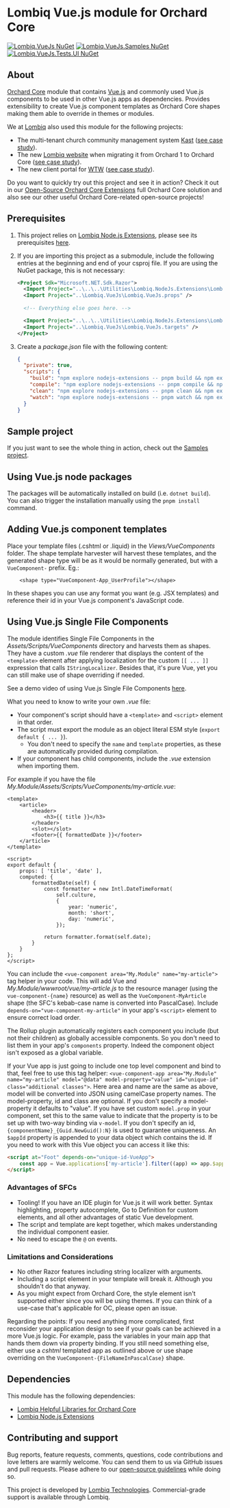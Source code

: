 # Lombiq Vue.js module for Orchard Core

[![Lombiq.VueJs NuGet](https://img.shields.io/nuget/v/Lombiq.VueJs?label=Lombiq.VueJs)](https://www.nuget.org/packages/Lombiq.VueJs/) [![Lombiq.VueJs.Samples NuGet](https://img.shields.io/nuget/v/Lombiq.VueJs.Samples?label=Lombiq.VueJs.Samples)](https://www.nuget.org/packages/Lombiq.VueJs.Samples/) [![Lombiq.VueJs.Tests.UI NuGet](https://img.shields.io/nuget/v/Lombiq.VueJs.Tests.UI?label=Lombiq.VueJs.Tests.UI)](https://www.nuget.org/packages/Lombiq.VueJs.Tests.UI/)

## About

[Orchard Core](http://orchardproject.net/) module that contains [Vue.js](https://vuejs.org/) and commonly used Vue.js components to be used in other Vue.js apps as dependencies. Provides extensibility to create Vue.js component templates as Orchard Core shapes making them able to override in themes or modules.

We at [Lombiq](https://lombiq.com/) also used this module for the following projects:

- The multi-tenant church community management system [Kast](https://www.kast.io/) ([see case study](https://lombiq.com/blog/helping-kast-build-a-multi-tenant-platform-on-orchard-core)).
- The new [Lombiq website](https://lombiq.com/) when migrating it from Orchard 1 to Orchard Core ([see case study](https://lombiq.com/blog/how-we-renewed-and-migrated-lombiq-com-from-orchard-1-to-orchard-core)).
- The new client portal for [WTW](https://www.wtwco.com/) ([see case study](https://lombiq.com/blog/lombiqs-journey-with-wtw-client-portal)).

Do you want to quickly try out this project and see it in action? Check it out in our [Open-Source Orchard Core Extensions](https://github.com/Lombiq/Open-Source-Orchard-Core-Extensions) full Orchard Core solution and also see our other useful Orchard Core-related open-source projects!

## Prerequisites

1. This project relies on [Lombiq Node.js Extensions](https://github.com/Lombiq/NodeJs-Extensions/), please see its prerequisites [here](https://github.com/Lombiq/NodeJs-Extensions/#prerequisites).
2. If you are importing this project as a submodule, include the following entries at the beginning and end of your csproj file. If you are using the NuGet package, this is not necessary:

    ```xml
    <Project Sdk="Microsoft.NET.Sdk.Razor">
      <Import Project="..\..\..\Utilities\Lombiq.NodeJs.Extensions\Lombiq.NodeJs.Extensions\Lombiq.NodeJs.Extensions.props" />
      <Import Project="..\Lombiq.VueJs\Lombiq.VueJs.props" />
        
      <!-- Everything else goes here. -->
    
      <Import Project="..\..\..\Utilities\Lombiq.NodeJs.Extensions\Lombiq.NodeJs.Extensions\Lombiq.NodeJs.Extensions.targets" />
      <Import Project="..\Lombiq.VueJs\Lombiq.VueJs.targets" />
    </Project>
    ```

3. Create a _package.json_ file with the following content:

    ```json
    {
      "private": true,
      "scripts": {
        "build": "npm explore nodejs-extensions -- pnpm build && npm explore lombiq-vuejs -- pnpm build",
        "compile": "npm explore nodejs-extensions -- pnpm compile && npm explore lombiq-vuejs -- pnpm compile",
        "clean": "npm explore nodejs-extensions -- pnpm clean && npm explore lombiq-vuejs -- pnpm clean",
        "watch": "npm explore nodejs-extensions -- pnpm watch && npm explore lombiq-vuejs -- pnpm watch"
      }
    }
    ```

## Sample project

If you just want to see the whole thing in action, check out the [Samples project](Lombiq.VueJs.Samples/Readme.md).

## Using Vue.js node packages

The packages will be automatically installed on build (i.e. `dotnet build`). You can also trigger the installation manually using the `pnpm install` command.

## Adding Vue.js component templates

Place your template files (.cshtml or .liquid) in the _Views/VueComponents_ folder. The shape template harvester will harvest these templates, and the generated shape type will be as it would be normally generated, but with a `VueComponent-` prefix. Eg.:

```cshtml
    <shape type="VueComponent-App_UserProfile"></shape>
```

In these shapes you can use any format you want (e.g. JSX templates) and reference their id in your Vue.js component's JavaScript code.

## Using Vue.js Single File Components

The module identifies Single File Components in the _Assets/Scripts/VueComponents_ directory and harvests them as shapes. They have a custom _.vue_ file renderer that displays the content of the `<template>` element after applying localization for the custom `[[ ... ]]` expression that calls `IStringLocalizer`. Besides that, it's pure Vue, yet you can still make use of shape overriding if needed.

See a demo video of using Vue.js Single File Components [here](https://www.youtube.com/watch?v=L0qjpQ6THZU).

What you need to know to write your own _.vue_ file:

- Your component's script should have a `<template>` and `<script>` element in that order.
- The script must export the module as an object literal ESM style (`export default { ... }`).
  - You don't need to specify the `name` and `template` properties, as these are automatically provided during compilation.
- If your component has child components, include the _.vue_ extension when importing them.

For example if you have the file _My.Module/Assets/Scripts/VueComponents/my-article.vue_:

```vue
<template>
    <article>
        <header>
            <h3>{{ title }}</h3>
        </header>
        <slot></slot>
        <footer>{{ formattedDate }}</footer>
    </article>
</template>

<script>
export default {
    props: [ 'title', 'date' ],
    computed: {
        formattedDate(self) {
            const formatter = new Intl.DateTimeFormat(
                self.culture,
                {
                    year: 'numeric',
                    month: 'short',
                    day: 'numeric',
                });

            return formatter.format(self.date);
        }
    }
};
</script>
```

You can include the `<vue-component area="My.Module" name="my-article">` tag helper in your code. This will add Vue and _My.Module/wwwroot/vue/my-article.js_ to the resource manager (using the `vue-component-{name}` resource) as well as the `VueComponent-MyArticle` shape (the SFC's kebab-case name is converted into PascalCase). Include `depends-on="vue-component-my-article"` in your app's `<script>` element to ensure correct load order.

The Rollup plugin automatically registers each component you include (but not their children) as globally accessible components. So you don't need to list them in your app's `components` property. Indeed the component object isn't exposed as a global variable.

If your Vue app is just going to include one top level component and bind to that, feel free to use this tag helper: `<vue-component-app area="My.Module" name="my-article" model="@data" model-property="value" id="unique-id" class="additional classes">`. Here area and name are the same as above, model will be converted into JSON using camelCase property names. The model-property, id and class are optional. If you don't specify a model-property it defaults to "value". If you have set custom `model.prop` in your component, set this to the same value to indicate that the property is to be set up with two-way binding via `v-model`. If you don't specify an id, `{componentName}_{Guid.NewGuid():N}` is used to guarantee uniqueness. An `$appId` property is appended to your data object which contains the id. If you need to work with this Vue object you can access it like this:

```html
<script at="Foot" depends-on="unique-id-VueApp">
    const app = Vue.applications['my-article'].filter((app) => app.$appId === 'unique-id')[0];
</script>
```

### Advantages of SFCs

- Tooling! If you have an IDE plugin for Vue.js it will work better. Syntax highlighting, property autocomplete, Go to Definition for custom elements, and all other advantages of static Vue development.
- The script and template are kept together, which makes understanding the individual component easier.
- No need to escape the `@` on events.

### Limitations and Considerations

- No other Razor features including string localizer with arguments.
- Including a script element in your template will break it. Although you shouldn't do that anyway.
- As you might expect from Orchard Core, the style element isn't supported either since you will be using themes. If you can think of a use-case that's applicable for OC, please open an issue.

Regarding the points: If you need anything more complicated, first reconsider your application design to see if your goals can be achieved in a more Vue.js logic. For example, pass the variables in your main app that hands them down via property binding. If you still need something else, either use a _cshtml_ templated app as outlined above or use shape overriding on the `VueComponent-{FileNameInPascalCase}` shape.

## Dependencies

This module has the following dependencies:

- [Lombiq Helpful Libraries for Orchard Core](https://github.com/Lombiq/Helpful-Libraries)
- [Lombiq Node.js Extensions](https://gihub.com/Lombiq/NodeJs-Extensions)

## Contributing and support

Bug reports, feature requests, comments, questions, code contributions and love letters are warmly welcome. You can send them to us via GitHub issues and pull requests. Please adhere to our [open-source guidelines](https://lombiq.com/open-source-guidelines) while doing so.

This project is developed by [Lombiq Technologies](https://lombiq.com/). Commercial-grade support is available through Lombiq.
